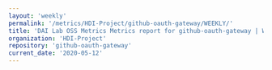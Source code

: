 ```yaml
---
layout: 'weekly'
permalink: '/metrics/HDI-Project/github-oauth-gateway/WEEKLY/'
title: 'DAI Lab OSS Metrics Metrics report for github-oauth-gateway | WEEKLY-REPORT-2020-05-12'
organization: 'HDI-Project'
repository: 'github-oauth-gateway'
current_date: '2020-05-12'
---
```

